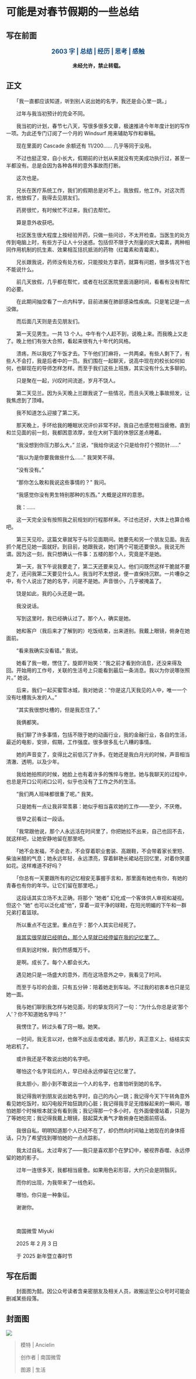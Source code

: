 # 可能是对春节假期的一些总结

## 写在前面

<p style="color:#0f4c81; text-align:center; font-weight:bold; font-size:larger;">2603 字 | 总结 | 经历 | 思考 | 感触</p>

<p style="text-align:center; font-weight:bold;">未经允许，禁止转载。</p>

## 正文

　　「我一直都应该知道，听到别人说出她的名字，我还是会心里一跳。」

　　过年与我当初预计的完全不同。

　　我当初的计划，春节七八天，写很多很多文章，极速推进今年年度计划的写作一项。为此还专门订阅了一个月的 Windsurf 用来辅助写作和审稿。

　　现在里面的 Cascade 余额还有 11/200…… 几乎等同于没用。

　　不过也挺正常，自小长大，假期前的计划从来就没有完美成功执行过，甚至一半都没有。总是会因为各种各样的意外事故而打断。

　　这次也是。

　　兄长在医疗系统工作，我们的假期总是对不上。我放假，他工作。对这次而言，他放假了，我得去见朋友们。

　　药房很忙，有时候忙不过来，我们去帮忙。

　　算是意外收获吧。

　　社区医生很大程度上按经验开药，只做一些问诊，不太开检查。当医生的处方传到电脑上时，有些方子让人十分迷惑。包括但不限于大剂量的庆大霉素，两种相同作用机制的抗生素、效果相互拮抗抵消的药物（红霉素和青霉素）。

　　兄长跟我说，药师没有处方权，只能按处方拿药，就算有问题，很多情况下也不能说什么。

　　前几天放假，几乎都在帮忙，或者在社区医院里面消磨时间，看看有没有帮忙的必要。

　　在此期间抽空看了一点内科学，目前进展在肺部感染性疾病。只是笔记是一点没做。

　　而后面几天则是去见朋友们。

　　第一天见男生。一共 13 个人。中午有个人赶不到，说晚上来。而我晚上又走了。晚上他们有张大合照，看起来很有九十年代的风格。

　　溃疡，所以我吃了午饭才去。下午他们打麻将，一共两桌。有些人剩下了，有些人不会打，我是后者中的一员。我们围在一起聊天，说高中现在的校长如何如何，也聊现在的导师怎样怎样。而至于我们这些上班族，其实没有什么太多聊的。

　　只是聚在一起，兴叹时间流逝，岁月不饶人。

　　第二天见兰。因为头天晚上兰跟我说了一些情况，而且头天晚上事故频发，让我焦虑到了顶峰。

　　我不知道怎么迎接了第二天。

　　那天晚上，手环给我的睡眠状况评价非常不好。我自己也感觉相当疲倦。直到和兰见面的前一刻，我都困意浓厚，坐在大树下面的休憩区差点睡着。

　　“我没想到你压力那么大，” 兰说，“我给你说这个只是给你打个预防针……”

　　“我以为是你要我做些什么……” 我哭笑不得。

　　“没有没有。”

　　“那你怎么敢和我说这些事情的？” 我问。

　　“我感觉你没有男生特别那种的东西。” 大概是这样的意思。

　　我：……

　　这一天完全没有按照我之前规划的行程那样来。不过也还好，大体上也算合格吧。

　　第三天见珍。这篇文章就写于与珍见面期间。她要先和另一个朋友见面。我去抓个尾巴见她一面就好。到目前，她跟我说，她们两个可能还要很久。我说无所谓。因为这一刻，我只想确认一件事：五楼的那个人，究竟是不是她。

　　第一天，我下午说我要走了，第二天还要来见人。他们问既然这样干脆就不要走了，还问我第二天要见什么人。我当时不太想说，便一直保持沉默。一片嘈杂之中，有个人说出了她的名字，问是不是她。声音很小，几乎被掩盖了。

　　饶是如此，我的心头还是一跳。

　　我没说话。

　　写到这里时，我已经确认过了。那个人，确实是她。

　　她和客户（我后来才了解到的）吃饭结束，出来道别。我戴上眼镜，俯身在她面前。

　　“看来我确实没看错。” 我说。

　　她看了我一眼，愣住了。旋即开始笑：“我之前才看到你消息，还没来得及回。开始用的工作号，关联的生活号上只能看到最后一条消息。我以为你说哪张照片。” 她说。

　　后来，我们一起买蜜雪冰城，我对她说：“你是这几天我见的人中，唯一一个没有吐槽我头发的人。”

　　“其实我很想吐槽的，但是我忍住了。”

　　我俩都笑。

　　我们聊了许多事情，包括不限于她的动画行业，我的金融行业，各自的生活，最近的电影，安排，假期，工作强度。很多很多乱七八糟的事情。

　　她的声音变了，变得比之前低沉了许多。在她还是我白月光的时候，声音相当清澈、透明，以及少年。

　　我给她拍照的时候，她脸上也有着许多的憔悴与倦怠。她与我聊天的过程中，也总是开口公司闭口公司，似乎也没有了工作之外的生活。

　　“我们两人班味都很重了呢。” 我笑。

　　只是她有一点让我非常羡慕：她似乎相当喜欢她的工作——至少，不厌倦。

　　很早之前看过一段话。

　　「我常跟他说，那个人永远活在时间里了，你把她拉不出来，自己也回不去，就这样吧，让她安静地留在那里吧。

　　「她不会发福，不会老去，不会穿着职业套装、高跟鞋，不会带着家长里短、柴油米醋的气息；她永远年轻，永远漂亮，穿着鲜艳长裙站在回忆里，对着你笑靥如花。这样难道不好吗？

　　「你总有一天要跟所有的记忆相安无事握手言和，那里面有她也有你，有她的青春也有你的年华。让它们留在那里吧。」

　　这段话其实立场不太正确，将那个 “她者” 幻化成一个客体供人审视和凝视。但这个 “她” 也可以泛化成“他”，穿着一双干净的球鞋，在阳光明媚的下午和一群兄弟打着篮球。

　　所以重点不在这里。重点在于：那个人其实已经死了。

　　[我其实很早就已经明白，那个人早就已经停留在我的记忆里了。](https://mp.weixin.qq.com/s?__biz=Mzg5NTcwNjA4Nw==&mid=2247492891&idx=1&sn=9a59e48e7eb93d8ca76f1e385c4a8dde&scene=21#wechat_redirect)

　　但真到这时候，我仍然感慨万千。

　　是啊。成长了。每个人都会长大。

　　遇见她只是一场盛大的意外，而在这场意外之中，我看见了时间。

　　而至于与珍的会面，只有五分钟：陪着她走到车站。不过我的初衷本也只是见她一面。

　　我与她们聊到我怎样与她见面，珍的挚友窍问了一句：“为什么你总是说‘那个人’？你不知道她名字吗？”

　　我愣住了。转过头看了窍一眼。她笑。

　　一时间，我无言以对，也做不出反击或戏谑。那几秒，真正意义上、结结实实地宕机了。

　　或许我还是不敢说出她的名字吧。

　　哪怕这个名字背后的人，早已经永远停留在记忆里了。

　　我太胆小，胆小到不敢说出一个人的名字，也害怕听到她的名字。

　　我记得我听到朋友说出她名字时，自己的内心一跳；我记得今天下午转角意外看见她吃饭时，如闪电般开始狂跳的心脏；我记得我手足无措躲起来的一瞬间，哪怕她那个时候根本就没有看到我；我记得那一个多小时，在外面傻傻站着，只是为了等她吃完；我记得我戴上眼镜，鼓起莫大勇气才敢俯身在她面前搭话。

　　我很自私，明明知道那个人已经不在了，却仍然向时间轴上她现在的身体搭话，只为了希望找到哪怕她的一点点踪影。

　　我太过自私，太过卑劣了——我只是喜欢那个在梦幻中，被视界吞噬、永远停留的她的影子。

　　过年一连很多天，我都相当疲惫。如果用色彩形容，大约只会是阴翳灰。

　　而你的出现，为我带来了一线色彩。

　　哪怕，你只是一种象征。

　　谢谢你。

<br />

　　南国微雪 Miyuki

　　2025 年 2 月 3 日

　　于 2025 新年暨立春时节

## 写在后面

　　封面图为懿。因公众号读者含亲密朋友及相关人员，故搬运至公众号时可能会删减某些段落。

## 封面图

![](https://raw.githubusercontent.com/TinySnow/GithubImageHosting/main/blog/articles/literature/DSC7846.jpg)

> 模特 | Ancielin
>
> 创作者 | 南国微雪
>
> 图源 | 生活